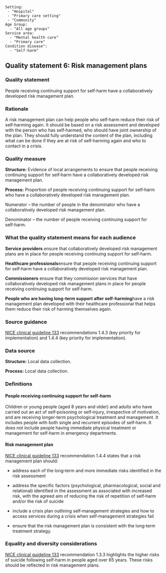 ```
Setting:
 - "Hospital"
 - "Primary care setting"
 - "Community"
Age Group:
  - "All age groups"
Service area:
  - "Mental health care"
  - "Primary care"
Condition disease":
  - "Self-harm"

```
Quality statement 6: Risk management plans
------------------------------------------

### Quality statement

People receiving continuing support for self‑harm have a collaboratively
developed risk management plan.

### Rationale

A risk management plan can help people who self‑harm reduce their risk
of self‑harming again. It should be based on a risk assessment and
developed with the person who has self‑harmed, who should have joint
ownership of the plan. They should fully understand the content of the
plan, including what can be done if they are at risk of self‑harming
again and who to contact in a crisis.

### Quality measure

**Structure:** Evidence of local arrangements to ensure that people
receiving continuing support for self‑harm have a collaboratively
developed risk management plan.

**Process:** Proportion of people receiving continuing support for
self‑harm who have a collaboratively developed risk management plan.

Numerator – the number of people in the denominator who have a
collaboratively developed risk management plan.

Denominator – the number of people receiving continuing support for
self‑harm.

### What the quality statement means for each audience

**Service providers** ensure that collaboratively developed risk
management plans are in place for people receiving continuing support
for self‑harm.

**Healthcare professionals**ensure that people receiving continuing
support for self‑harm have a collaboratively developed risk management
plan.

**Commissioners** ensure that they commission services that have
collaboratively developed risk management plans in place for people
receiving continuing support for self‑harm.

**People who are having long‑term support after self‑harming**have a
risk management plan developed with their healthcare professional that
helps them reduce their risk of harming themselves again.

### Source guidance

[NICE clinical guideline 133](/guidance/cg133) recommendations 1.4.3
(key priority for implementation) and 1.4.4 (key priority for
implementation).

### Data source

**Structure:** Local data collection.

**Process:** Local data collection.

### Definitions

#### People receiving continuing support for self‑harm

Children or young people (aged 8 years and older) and adults who have
carried out an act of self‑poisoning or self‑injury, irrespective of
motivation, and are receiving longer‑term psychological treatment and
management. It includes people with both single and recurrent episodes
of self‑harm. It does not include people having immediate physical
treatment or management for self‑harm in emergency departments.

#### Risk management plan

[NICE clinical guideline 133](/guidance/cg133) recommendation 1.4.4
states that a risk management plan should:

-   address each of the long‑term and more immediate risks identified in
    the risk assessment

-   address the specific factors (psychological, pharmacological, social
    and relational) identified in the assessment as associated with
    increased risk, with the agreed aim of reducing the risk of
    repetition of self‑harm and/or the risk of suicide

-   include a crisis plan outlining self‑management strategies and how
    to access services during a crisis when self‑management strategies
    fail

-   ensure that the risk management plan is consistent with the
    long‑term treatment strategy.

### Equality and diversity considerations

[NICE clinical guideline 133](/guidance/cg133) recommendation 1.3.3
highlights the higher risks of suicide following self‑harm in people
aged over 65 years. These risks should be reflected in risk management
plans.
